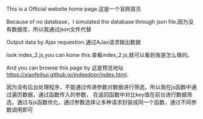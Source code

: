 This is a Official website home page.这是一个官网首页

Because of no database，I simulated the database through json file.因为没有数据库，所以我通过json文件代替

Output data by Ajax requestion.通过AJax请求输出数据

look index_2.js,you can konw this.查看index_2.js,就可以看到我是怎么做的。

And you can browse this page by 
这是预览地址   https://xiaofeihui.github.io/indexdoor/index.html.

因为没有后台处理程序，不能通过传递参数对数据进行筛选，所以我在js函数中通过遍历数据，通过函数传入的参数，
在返回函数中对比key值在前台进行数据筛选，通过与js函数优化，通过参数选择让多种请求封装成同一个函数，通过不同参数调用即可
